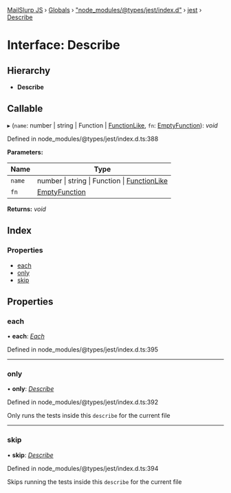 [MailSlurp JS](../README.md) › [Globals](../globals.md) › ["node_modules/@types/jest/index.d"](../modules/_node_modules__types_jest_index_d_.md) › [jest](../modules/_node_modules__types_jest_index_d_.jest.md) › [Describe](_node_modules__types_jest_index_d_.jest.describe.md)

# Interface: Describe

## Hierarchy

* **Describe**

## Callable

▸ (`name`: number | string | Function | [FunctionLike](_node_modules__types_jest_index_d_.jest.functionlike.md), `fn`: [EmptyFunction](../modules/_node_modules__types_jest_index_d_.jest.md#emptyfunction)): *void*

Defined in node_modules/@types/jest/index.d.ts:388

**Parameters:**

Name | Type |
------ | ------ |
`name` | number &#124; string &#124; Function &#124; [FunctionLike](_node_modules__types_jest_index_d_.jest.functionlike.md) |
`fn` | [EmptyFunction](../modules/_node_modules__types_jest_index_d_.jest.md#emptyfunction) |

**Returns:** *void*

## Index

### Properties

* [each](_node_modules__types_jest_index_d_.jest.describe.md#each)
* [only](_node_modules__types_jest_index_d_.jest.describe.md#only)
* [skip](_node_modules__types_jest_index_d_.jest.describe.md#skip)

## Properties

###  each

• **each**: *[Each](_node_modules__types_jest_index_d_.jest.each.md)*

Defined in node_modules/@types/jest/index.d.ts:395

___

###  only

• **only**: *[Describe](_node_modules__types_jest_index_d_.jest.describe.md)*

Defined in node_modules/@types/jest/index.d.ts:392

Only runs the tests inside this `describe` for the current file

___

###  skip

• **skip**: *[Describe](_node_modules__types_jest_index_d_.jest.describe.md)*

Defined in node_modules/@types/jest/index.d.ts:394

Skips running the tests inside this `describe` for the current file
